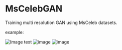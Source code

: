 # MsCelebGAN

Training multi resolution GAN using MsCeleb datasets.

example:

![Image text](https://github.com/SeuTao/MsCelebGAN/tree/master/images/results_64.png)
![image](https://github.com/SeuTao/MsCelebGAN/tree/master/images/results_64.png)
![image](https://github.com/SeuTao/MsCelebGAN/tree/master/images/results.png)


 
